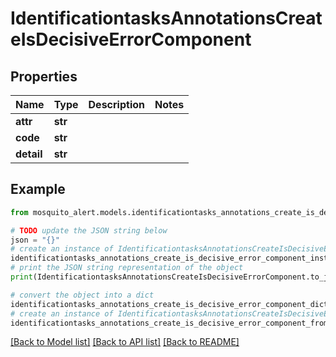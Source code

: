 # IdentificationtasksAnnotationsCreateIsDecisiveErrorComponent


## Properties

Name | Type | Description | Notes
------------ | ------------- | ------------- | -------------
**attr** | **str** |  | 
**code** | **str** |  | 
**detail** | **str** |  | 

## Example

```python
from mosquito_alert.models.identificationtasks_annotations_create_is_decisive_error_component import IdentificationtasksAnnotationsCreateIsDecisiveErrorComponent

# TODO update the JSON string below
json = "{}"
# create an instance of IdentificationtasksAnnotationsCreateIsDecisiveErrorComponent from a JSON string
identificationtasks_annotations_create_is_decisive_error_component_instance = IdentificationtasksAnnotationsCreateIsDecisiveErrorComponent.from_json(json)
# print the JSON string representation of the object
print(IdentificationtasksAnnotationsCreateIsDecisiveErrorComponent.to_json())

# convert the object into a dict
identificationtasks_annotations_create_is_decisive_error_component_dict = identificationtasks_annotations_create_is_decisive_error_component_instance.to_dict()
# create an instance of IdentificationtasksAnnotationsCreateIsDecisiveErrorComponent from a dict
identificationtasks_annotations_create_is_decisive_error_component_from_dict = IdentificationtasksAnnotationsCreateIsDecisiveErrorComponent.from_dict(identificationtasks_annotations_create_is_decisive_error_component_dict)
```
[[Back to Model list]](../README.md#documentation-for-models) [[Back to API list]](../README.md#documentation-for-api-endpoints) [[Back to README]](../README.md)


